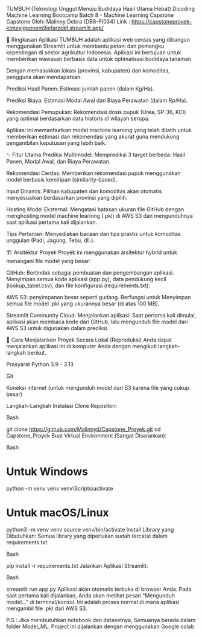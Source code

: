 TUMBUH (Teknologi Unggul Menuju Budidaya Hasil Utama Hebat)
Dicoding Machine Learning Bootcamp Batch 8 - Machine Learning Capstone  Capstone Oleh: Malinny Debra (DB8-PI034)
Link : https://capstoneproyek-ktmxxjgponem9iefarzckf.streamlit.app/

📝 Ringkasan Aplikasi
TUMBUH adalah aplikasi web cerdas yang dibangun menggunakan Streamlit untuk membantu petani dan pemangku kepentingan di sektor agrikultur Indonesia. Aplikasi ini bertujuan untuk memberikan wawasan berbasis data untuk optimalisasi budidaya tanaman.

Dengan memasukkan lokasi (provinsi, kabupaten) dan komoditas, pengguna akan mendapatkan:

Prediksi Hasil Panen: Estimasi jumlah panen (dalam Kg/Ha).

Prediksi Biaya: Estimasi Modal Awal dan Biaya Perawatan (dalam Rp/Ha).

Rekomendasi Pemupukan: Rekomendasi dosis pupuk (Urea, SP-36, KCl) yang optimal berdasarkan data historis di wilayah serupa.

Aplikasi ini memanfaatkan model machine learning yang telah dilatih untuk memberikan estimasi dan rekomendasi yang akurat guna mendukung pengambilan keputusan yang lebih baik.

✨ Fitur Utama
Prediksi Multimodel: Memprediksi 3 target berbeda: Hasil Panen, Modal Awal, dan Biaya Perawatan.

Rekomendasi Cerdas: Memberikan rekomendasi pupuk menggunakan model berbasis kemiripan (similarity-based).

Input Dinamis: Pilihan kabupaten dan komoditas akan otomatis menyesuaikan berdasarkan provinsi yang dipilih.

Hosting Model Eksternal: Mengatasi batasan ukuran file GitHub dengan menghosting model machine learning (.pkl) di AWS S3 dan mengunduhnya saat aplikasi pertama kali dijalankan.

Tips Pertanian: Menyediakan bacaan dan tips praktis untuk komoditas unggulan (Padi, Jagung, Tebu, dll.).

🏗️ Arsitektur Proyek
Proyek ini menggunakan arsitektur hybrid untuk menangani file model yang besar:

GitHub: Bertindak sebagai pembuatan dan pengembangan aplikasi. Menyimpan semua kode aplikasi (app.py), data pendukung kecil (lookup_tabel.csv), dan file konfigurasi (requirements.txt).

AWS S3: penyimpanan besar seperti gudang. Berfungsi untuk Menyimpan semua file model .pkl yang ukurannya besar (di atas 100 MB).

Streamlit Community Cloud: Menjalankan aplikasi. Saat pertama kali dimulai, aplikasi akan membaca kode dari GitHub, lalu mengunduh file model dari AWS S3 untuk digunakan dalam prediksi.

🚀 Cara Menjalankan Proyek Secara Lokal (Reproduksi)
Anda dapat menjalankan aplikasi ini di komputer Anda dengan mengikuti langkah-langkah berikut.

Prasyarat
Python 3.9 - 3.13

Git

Koneksi internet (untuk mengunduh model dari S3 karena file yang cukup besar)

Langkah-Langkah Instalasi
Clone Repositori:

Bash

git clone https://github.com/Malinnyd/Capstone_Proyek.git
cd Capstone_Proyek
Buat Virtual Environment (Sangat Disarankan):

Bash

# Untuk Windows
python -m venv venv
venv\Scripts\activate

# Untuk macOS/Linux
python3 -m venv venv
source venv/bin/activate
Install Library yang Dibutuhkan: Semua library yang diperlukan sudah tercatat dalam requirements.txt.

Bash

pip install -r requirements.txt
Jalankan Aplikasi Streamlit:

Bash

streamlit run app.py
Aplikasi akan otomatis terbuka di browser Anda. Pada saat pertama kali dijalankan, Anda akan melihat pesan "Mengunduh model..." di terminal/konsol. Ini adalah proses normal di mana aplikasi mengambil file .pkl dari AWS S3.

P.S : Jika membutuhkan notebook dan datasetnya, Semuanya berada dalam folder Model_ML. Project ini dijalankan dengan menggunakan Google colab
